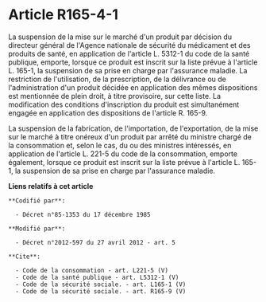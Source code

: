 # Article R165-4-1

La suspension de la mise sur le marché d'un produit par décision du directeur général de l'Agence nationale de sécurité du
médicament et des produits de santé, en application de l'article L. 5312-1 du code de la santé publique, emporte, lorsque ce
produit est inscrit sur la liste prévue à l'article L. 165-1, la suspension de sa prise en charge par l'assurance maladie. La
restriction de l'utilisation, de la prescription, de la délivrance ou de l'administration d'un produit décidée en application
des mêmes dispositions est mentionnée de plein droit, à titre provisoire, sur cette liste. La modification des conditions
d'inscription du produit est simultanément engagée en application des dispositions de l'article R. 165-9. 

La suspension de la fabrication, de l'importation, de l'exportation, de la mise sur le marché à titre onéreux d'un produit
par arrêté du ministre chargé de la consommation et, selon le cas, du ou des ministres intéressés, en application de
l'article L. 221-5 du code de la consommation, emporte également, lorsque ce produit est inscrit sur la liste prévue à
l'article L. 165-1, la suspension de sa prise en charge par l'assurance maladie.

**Liens relatifs à cet article**

	**Codifié par**:

	  - Décret n°85-1353 du 17 décembre 1985

	**Modifié par**:

	  - Décret n°2012-597 du 27 avril 2012 - art. 5

	**Cite**:

	  - Code de la consommation - art. L221-5 (V)
	  - Code de la santé publique - art. L5312-1 (V)
	  - Code de la sécurité sociale. - art. L165-1 (V)
	  - Code de la sécurité sociale. - art. R165-9 (V)
